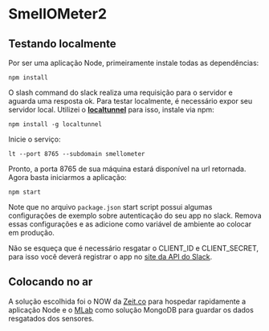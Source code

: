 # SmellOMeter2



## Testando localmente

Por ser uma aplicação Node, primeiramente instale todas as dependências:

```
npm install
``` 

O slash command do slack realiza uma requisição para o servidor e aguarda uma resposta ok. Para testar localmente, é necessário expor seu servidor local. Utilizei o [**localtunnel**](https://github.com/localtunnel/localtunnel) para isso, instale via npm:

```
npm install -g localtunnel
```

Inicie o serviço:

```
lt --port 8765 --subdomain smellometer
```

Pronto, a porta 8765 de sua máquina estará disponível na url retornada. Agora basta iniciarmos a aplicação:

```
npm start
```

Note que no arquivo `package.json` start script possui algumas configurações de exemplo sobre autenticação do seu app no slack. Remova essas configurações e as adicione como variável de ambiente ao colocar em produção.

Não se esqueça que é necessário resgatar o CLIENT_ID e CLIENT_SECRET, para isso você deverá registrar o app no [site da API do Slack](https://api.slack.com/apps/).

## Colocando no ar

A solução escolhida foi o NOW da [Zeit.co](https://zeit.co) para hospedar rapidamente a aplicação Node e o [MLab](https://mlab.com/) como solução MongoDB para guardar os dados resgatados dos sensores.

